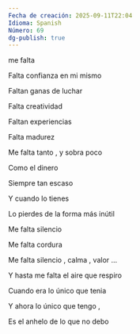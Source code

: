 ```yaml
---
Fecha de creación: 2025-09-11T22:04
Idioma: Spanish
Número: 69
dg-publish: true
---
```

me falta

Falta confianza en mi mismo

Faltan ganas de luchar

Falta creatividad

Faltan experiencias

Falta madurez

Me falta tanto , y sobra poco

Como el dinero

Siempre tan escaso

Y cuando lo tienes

Lo pierdes de la forma más inútil

Me falta silencio

Me falta cordura

Me falta silencio , calma , valor …

Y hasta me falta el aire que respiro

Cuando era lo único que tenia

Y ahora lo único que tengo ,

Es el anhelo de lo que no debo
